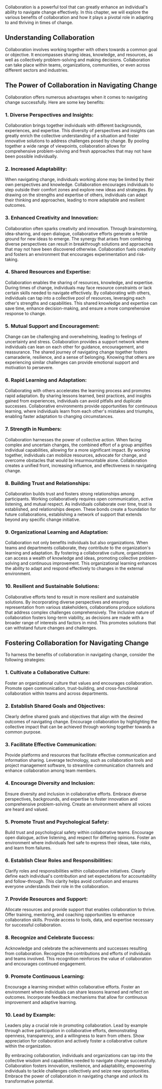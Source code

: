 
Collaboration is a powerful tool that can greatly enhance an individual's ability to navigate change effectively. In this chapter, we will explore the various benefits of collaboration and how it plays a pivotal role in adapting to and thriving in times of change.

Understanding Collaboration
---------------------------

Collaboration involves working together with others towards a common goal or objective. It encompasses sharing ideas, knowledge, and resources, as well as collectively problem-solving and making decisions. Collaboration can take place within teams, organizations, communities, or even across different sectors and industries.

The Power of Collaboration in Navigating Change
-----------------------------------------------

Collaboration offers numerous advantages when it comes to navigating change successfully. Here are some key benefits:

### 1\. Diverse Perspectives and Insights:

Collaboration brings together individuals with different backgrounds, experiences, and expertise. This diversity of perspectives and insights can greatly enrich the collective understanding of a situation and foster innovative solutions to address challenges posed by change. By pooling together a wide range of viewpoints, collaboration allows for comprehensive problem-solving and fresh approaches that may not have been possible individually.

### 2\. Increased Adaptability:

When navigating change, individuals working alone may be limited by their own perspectives and knowledge. Collaboration encourages individuals to step outside their comfort zones and explore new ideas and strategies. By drawing on the strengths and expertise of others, individuals can adapt their thinking and approaches, leading to more adaptable and resilient outcomes.

### 3\. Enhanced Creativity and Innovation:

Collaboration often sparks creativity and innovation. Through brainstorming, idea-sharing, and open dialogue, collaborative efforts generate a fertile ground for new ideas to emerge. The synergy that arises from combining diverse perspectives can result in breakthrough solutions and approaches that may not have been discovered otherwise. Collaboration fuels creativity and fosters an environment that encourages experimentation and risk-taking.

### 4\. Shared Resources and Expertise:

Collaboration enables the sharing of resources, knowledge, and expertise. During times of change, individuals may face resource constraints or lack certain skills needed to navigate effectively. By collaborating with others, individuals can tap into a collective pool of resources, leveraging each other's strengths and capabilities. This shared knowledge and expertise can save time, enhance decision-making, and ensure a more comprehensive response to change.

### 5\. Mutual Support and Encouragement:

Change can be challenging and overwhelming, leading to feelings of uncertainty and stress. Collaboration provides a support network where individuals can lean on each other for guidance, encouragement, and reassurance. The shared journey of navigating change together fosters camaraderie, resilience, and a sense of belonging. Knowing that others are experiencing similar challenges can provide emotional support and motivation to persevere.

### 6\. Rapid Learning and Adaptation:

Collaborating with others accelerates the learning process and promotes rapid adaptation. By sharing lessons learned, best practices, and insights gained from experiences, individuals can avoid pitfalls and duplicate successes. Collaborative environments provide opportunities for continuous learning, where individuals learn from each other's mistakes and triumphs, enabling faster adaptation to changing circumstances.

### 7\. Strength in Numbers:

Collaboration harnesses the power of collective action. When facing complex and uncertain changes, the combined effort of a group amplifies individual capabilities, allowing for a more significant impact. By working together, individuals can mobilize resources, advocate for change, and overcome obstacles that would be insurmountable alone. Collaboration creates a unified front, increasing influence, and effectiveness in navigating change.

### 8\. Building Trust and Relationships:

Collaboration builds trust and fosters strong relationships among participants. Working collaboratively requires open communication, active listening, and mutual respect. As individuals collaborate over time, trust is established, and relationships deepen. These bonds create a foundation for future collaborations, establishing a network of support that extends beyond any specific change initiative.

### 9\. Organizational Learning and Adaptation:

Collaboration not only benefits individuals but also organizations. When teams and departments collaborate, they contribute to the organization's learning and adaptation. By fostering a collaborative culture, organizations can access a wealth of knowledge and ideas, promoting collective problem-solving and continuous improvement. This organizational learning enhances the ability to adapt and respond effectively to changes in the external environment.

### 10\. Resilient and Sustainable Solutions:

Collaborative efforts tend to result in more resilient and sustainable solutions. By incorporating diverse perspectives and ensuring representation from various stakeholders, collaborations produce solutions that address complex challenges comprehensively. The inclusive nature of collaboration fosters long-term viability, as decisions are made with a broader range of interests and factors in mind. This promotes solutions that can withstand future changes and challenges.

Fostering Collaboration for Navigating Change
---------------------------------------------

To harness the benefits of collaboration in navigating change, consider the following strategies:

### 1\. Cultivate a Collaborative Culture:

Foster an organizational culture that values and encourages collaboration. Promote open communication, trust-building, and cross-functional collaboration within teams and across departments.

### 2\. Establish Shared Goals and Objectives:

Clearly define shared goals and objectives that align with the desired outcomes of navigating change. Encourage collaboration by highlighting the collective impact that can be achieved through working together towards a common purpose.

### 3\. Facilitate Effective Communication:

Provide platforms and resources that facilitate effective communication and information sharing. Leverage technology, such as collaboration tools and project management software, to streamline communication channels and enhance collaboration among team members.

### 4\. Encourage Diversity and Inclusion:

Ensure diversity and inclusion in collaborative efforts. Embrace diverse perspectives, backgrounds, and expertise to foster innovation and comprehensive problem-solving. Create an environment where all voices are heard and valued.

### 5\. Promote Trust and Psychological Safety:

Build trust and psychological safety within collaborative teams. Encourage open dialogue, active listening, and respect for differing opinions. Foster an environment where individuals feel safe to express their ideas, take risks, and learn from failures.

### 6\. Establish Clear Roles and Responsibilities:

Clarify roles and responsibilities within collaborative initiatives. Clearly define each individual's contribution and set expectations for accountability and follow-through. This clarity helps avoid confusion and ensures everyone understands their role in the collaboration.

### 7\. Provide Resources and Support:

Allocate resources and provide support that enables collaboration to thrive. Offer training, mentoring, and coaching opportunities to enhance collaboration skills. Provide access to tools, data, and expertise necessary for successful collaboration.

### 8\. Recognize and Celebrate Success:

Acknowledge and celebrate the achievements and successes resulting from collaboration. Recognize the contributions and efforts of individuals and teams involved. This recognition reinforces the value of collaboration and encourages continued engagement.

### 9\. Promote Continuous Learning:

Encourage a learning mindset within collaborative efforts. Foster an environment where individuals can share lessons learned and reflect on outcomes. Incorporate feedback mechanisms that allow for continuous improvement and adaptive learning.

### 10\. Lead by Example:

Leaders play a crucial role in promoting collaboration. Lead by example through active participation in collaborative efforts, demonstrating openness, transparency, and a willingness to learn from others. Show appreciation for collaboration and actively foster a collaborative culture within the organization.

By embracing collaboration, individuals and organizations can tap into the collective wisdom and capabilities needed to navigate change successfully. Collaboration fosters innovation, resilience, and adaptability, empowering individuals to tackle challenges collectively and seize new opportunities. Embrace the power of collaboration in navigating change and unlock its transformative potential.
